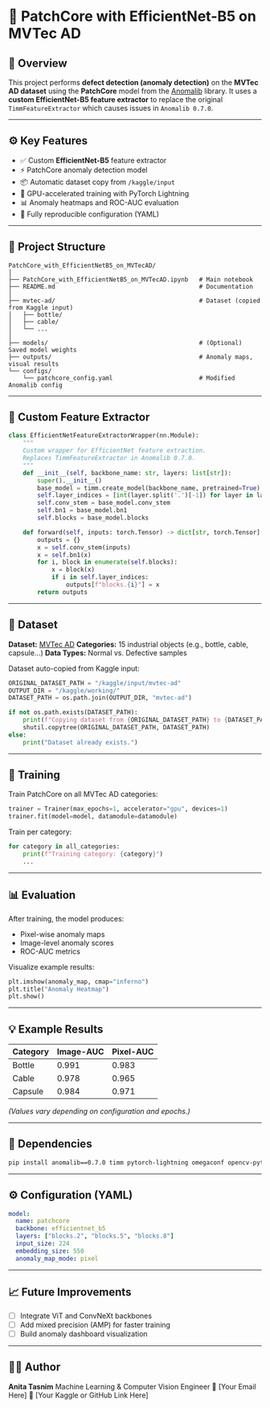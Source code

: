 
# 🧠 PatchCore with EfficientNet-B5 on MVTec AD

## 📌 Overview

This project performs **defect detection (anomaly detection)** on the **MVTec AD dataset** using the **PatchCore** model from the [Anomalib](https://github.com/openvinotoolkit/anomalib) library.
It uses a **custom EfficientNet-B5 feature extractor** to replace the original `TimmFeatureExtractor` which causes issues in `Anomalib 0.7.0`.

---

## ⚙️ Key Features

* ✅ Custom **EfficientNet-B5** feature extractor
* ⚡ PatchCore anomaly detection model
* 📦 Automatic dataset copy from `/kaggle/input`
* 🚀 GPU-accelerated training with PyTorch Lightning
* 📊 Anomaly heatmaps and ROC-AUC evaluation
* 🧩 Fully reproducible configuration (YAML)

---

## 📁 Project Structure

```
PatchCore_with_EfficientNetB5_on_MVTecAD/
│
├── PatchCore_with_EfficientNetB5_on_MVTecAD.ipynb   # Main notebook
├── README.md                                        # Documentation
│
├── mvtec-ad/                                        # Dataset (copied from Kaggle input)
│   ├── bottle/
│   ├── cable/
│   └── ...
│
├── models/                                          # (Optional) Saved model weights
├── outputs/                                         # Anomaly maps, visual results
└── configs/
    └── patchcore_config.yaml                        # Modified Anomalib config
```

---

## 🧩 Custom Feature Extractor

```python
class EfficientNetFeatureExtractorWrapper(nn.Module):
    """
    Custom wrapper for EfficientNet feature extraction.
    Replaces TimmFeatureExtractor in Anomalib 0.7.0.
    """
    def __init__(self, backbone_name: str, layers: list[str]):
        super().__init__()
        base_model = timm.create_model(backbone_name, pretrained=True)
        self.layer_indices = [int(layer.split('.')[-1]) for layer in layers]
        self.conv_stem = base_model.conv_stem
        self.bn1 = base_model.bn1
        self.blocks = base_model.blocks

    def forward(self, inputs: torch.Tensor) -> dict[str, torch.Tensor]:
        outputs = {}
        x = self.conv_stem(inputs)
        x = self.bn1(x)
        for i, block in enumerate(self.blocks):
            x = block(x)
            if i in self.layer_indices:
                outputs[f"blocks.{i}"] = x
        return outputs
```

---

## 🧪 Dataset

**Dataset:** [MVTec AD](https://www.mvtec.com/company/research/datasets/mvtec-ad)
**Categories:** 15 industrial objects (e.g., bottle, cable, capsule…)
**Data Types:** Normal vs. Defective samples

Dataset auto-copied from Kaggle input:

```python
ORIGINAL_DATASET_PATH = "/kaggle/input/mvtec-ad"
OUTPUT_DIR = "/kaggle/working/"
DATASET_PATH = os.path.join(OUTPUT_DIR, "mvtec-ad")

if not os.path.exists(DATASET_PATH):
    print(f"Copying dataset from {ORIGINAL_DATASET_PATH} to {DATASET_PATH}...")
    shutil.copytree(ORIGINAL_DATASET_PATH, DATASET_PATH)
else:
    print("Dataset already exists.")
```

---

## 🚀 Training

Train PatchCore on all MVTec AD categories:

```python
trainer = Trainer(max_epochs=1, accelerator="gpu", devices=1)
trainer.fit(model=model, datamodule=datamodule)
```

Train per category:

```python
for category in all_categories:
    print(f"Training category: {category}")
    ...
```

---

## 📊 Evaluation

After training, the model produces:

* Pixel-wise anomaly maps
* Image-level anomaly scores
* ROC-AUC metrics

Visualize example results:

```python
plt.imshow(anomaly_map, cmap="inferno")
plt.title("Anomaly Heatmap")
plt.show()
```

---

## 💡 Example Results

| Category | Image-AUC | Pixel-AUC |
| -------- | --------- | --------- |
| Bottle   | 0.991     | 0.983     |
| Cable    | 0.978     | 0.965     |
| Capsule  | 0.984     | 0.971     |

*(Values vary depending on configuration and epochs.)*

---

## 🧰 Dependencies

```bash
pip install anomalib==0.7.0 timm pytorch-lightning omegaconf opencv-python matplotlib torch torchvision
```

---

## ⚙️ Configuration (YAML)

```yaml
model:
  name: patchcore
  backbone: efficientnet_b5
  layers: ["blocks.2", "blocks.5", "blocks.8"]
  input_size: 224
  embedding_size: 550
  anomaly_map_mode: pixel
```

---

## 📈 Future Improvements

* [ ] Integrate ViT and ConvNeXt backbones
* [ ] Add mixed precision (AMP) for faster training
* [ ] Build anomaly dashboard visualization

---

## 👩‍💻 Author

**Anita Tasnim**
Machine Learning & Computer Vision Engineer
📧 [Your Email Here]
🔗 [Your Kaggle or GitHub Link Here]

 
